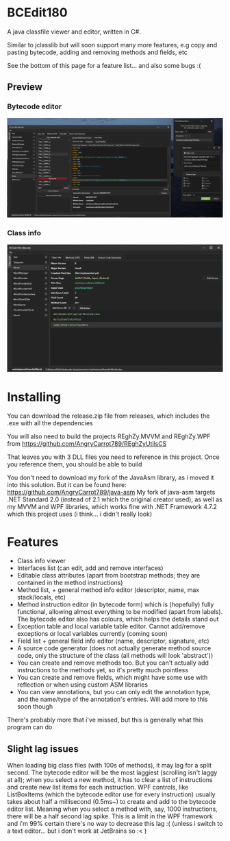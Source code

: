 # BCEdit180
A java classfile viewer and editor, written in C#. 

Similar to jclasslib but will soon support many more features, e.g copy and pasting bytecode, adding and removing methods and fields, etc

See the bottom of this page for a feature list... and also some bugs :(

## Preview
### Bytecode editor
![](GRBQicHsZ3.png)
### Class info
![](ydGC874C0X.png)

# Installing
You can download the release.zip file from releases, which includes the .exe with all the dependencies

You will also need to build the projects REghZy.MVVM and REghZy.WPF from https://github.com/AngryCarrot789/REghZyUtilsCS

That leaves you with 3 DLL files you need to reference in this project. Once you reference them, you should be able to build

You don't need to download my fork of the JavaAsm library, as i moved it into this solution. But it can be found here: https://github.com/AngryCarrot789/java-asm
My fork of java-asm targets .NET Standard 2.0 (instead of 2.1 which the original creator used), as well as my MVVM and WPF libraries, which works fine with .NET Framework 4.7.2 which this project uses (i think... i didn't really look)

# Features
- Class info viewer
- Interfaces list (can edit, add and remove interfaces)
- Editable class attributes (apart from bootstrap methods; they are contained in the method instructions)
- Method list, + general method info editor (descriptor, name, max stack/locals, etc)
- Method instruction editor (in bytecode form) which is (hopefully) fully functional, allowing almost everything to be modified (apart from labels). The bytecode editor also has colours, which helps the details stand out
- Exception table and local variable table editor. Cannot add/remove exceptions or local variables currently (coming soon)
- Field list + general field info editor (name, descriptor, signature, etc)
- A source code generator (does not actually generate method source code, only the structure of the class (all methods will look 'abstract'))
- You can create and remove methods too. But you can't actually add instructions to the methods yet, so it's pretty much pointless
- You can create and remove fields, which might have some use with reflection or when using custom ASM libraries
- You can view annotations, but you can only edit the annotation type, and the name/type of the annotation's entries. Will add more to this soon though

There's probably more that i've missed, but this is generally what this program can do

## Slight lag issues
When loading big class files (with 100s of methods), it may lag for a split second. The bytecode editor will be the most laggiest (scrolling isn't laggy at all); when you select a new method, it has to clear a list of instructions and create new list items for each instruction. WPF controls, like ListBoxItems (which the bytecode editor use for every instruction) usually takes about half a millisecond (0.5ms~) to create and add to the bytecode editor list. Meaning when you select a method with, say, 1000 instructions, there will be a half second lag spike. This is a limit in the WPF framework and i'm 99% certain there's no way to decrease this lag :( (unless i switch to a text editor... but i don't work at JetBrains so :<   )
